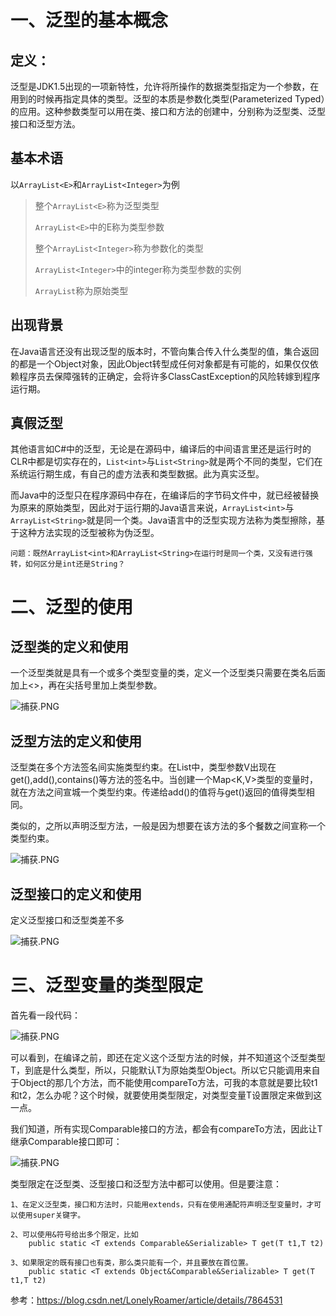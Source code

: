 # 一、泛型的基本概念

## 定义：

泛型是JDK1.5出现的一项新特性，允许将所操作的数据类型指定为一个参数，在用到的时候再指定具体的类型。泛型的本质是参数化类型(Parameterized Typed）的应用。这种参数类型可以用在类、接口和方法的创建中，分别称为泛型类、泛型接口和泛型方法。

## 基本术语

以`ArrayList<E>`和`ArrayList<Integer>`为例

>整个`ArrayList<E>`称为泛型类型
>
>`ArrayList<E>`中的E称为类型参数
>
>整个`ArrayList<Integer>`称为参数化的类型
>
>`ArrayList<Integer>`中的integer称为类型参数的实例
>
>`ArrayList`称为原始类型
>

## 出现背景

在Java语言还没有出现泛型的版本时，不管向集合传入什么类型的值，集合返回的都是一个Object对象，因此Object转型成任何对象都是有可能的，如果仅仅依赖程序员去保障强转的正确定，会将许多ClassCastException的风险转嫁到程序运行期。

## 真假泛型

其他语言如C#中的泛型，无论是在源码中，编译后的中间语言里还是运行时的CLR中都是切实存在的，`List<int>`与`List<String>`就是两个不同的类型，它们在系统运行期生成，有自己的虚方法表和类型数据。此为真实泛型。

而Java中的泛型只在程序源码中存在，在编译后的字节码文件中，就已经被替换为原来的原始类型，因此对于运行期的Java语言来说，`ArrayList<int>`与`ArrayList<String>`就是同一个类。Java语言中的泛型实现方法称为类型擦除，基于这种方法实现的泛型被称为伪泛型。

	问题：既然ArrayList<int>和ArrayList<String>在运行时是同一个类，又没有进行强转，如何区分是int还是String？


# 二、泛型的使用

## 泛型类的定义和使用

一个泛型类就是具有一个或多个类型变量的类，定义一个泛型类只需要在类名后面加上<>，再在尖括号里加上类型参数。

![捕获.PNG](https://i.loli.net/2019/12/16/l3BbJQjwCNfiSqU.png)


## 泛型方法的定义和使用

泛型类在多个方法签名间实施类型约束。在List<V>中，类型参数V出现在get(),add(),contains()等方法的签名中。当创建一个Map<K,V>类型的变量时，就在方法之间宣城一个类型约束。传递给add()的值将与get()返回的值得类型相同。

类似的，之所以声明泛型方法，一般是因为想要在该方法的多个餐数之间宣称一个类型约束。

![捕获.PNG](https://i.loli.net/2019/12/16/FhuY3gQozBW7URk.png)

## 泛型接口的定义和使用

定义泛型接口和泛型类差不多

![捕获.PNG](https://i.loli.net/2019/12/16/sMDLqAPrtI5Bf3k.png)


# 三、泛型变量的类型限定

首先看一段代码：

![捕获.PNG](https://i.loli.net/2019/12/16/PBiWaAsXILlkC6c.png)

可以看到，在编译之前，即还在定义这个泛型方法的时候，并不知道这个泛型类型T，到底是什么类型，所以，只能默认T为原始类型Object。所以它只能调用来自于Object的那几个方法，而不能使用compareTo方法，可我的本意就是要比较t1和t2，怎么办呢？这个时候，就要使用类型限定，对类型变量T设置限定来做到这一点。

我们知道，所有实现Comparable接口的方法，都会有compareTo方法，因此让T继承Comparable接口即可：

![捕获.PNG](https://i.loli.net/2019/12/16/m6HN3Pbd1pToFBs.png)

类型限定在泛型类、泛型接口和泛型方法中都可以使用。但是要注意：
	
	1、在定义泛型类，接口和方法时，只能用extends，只有在使用通配符声明泛型变量时，才可以使用super关键字。

	2、可以使用&符号给出多个限定，比如
		public static <T extends Comparable&Serializable> T get(T t1,T t2)

	3、如果限定的既有接口也有类，那么类只能有一个，并且要放在首位置。
		public static <T extends Object&Comparable&Serializable> T get(T t1,T t2)

参考：https://blog.csdn.net/LonelyRoamer/article/details/7864531